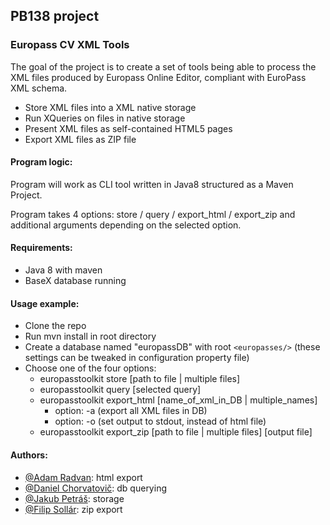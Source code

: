 ## PB138 project
### Europass CV XML Tools


The goal of the project is to create a set of tools being able to process the XML files produced by Europass Online Editor, compliant with EuroPass XML schema.


  - Store XML files into a XML native storage
  - Run XQueries on files in native storage
  - Present XML files as self-contained HTML5 pages
  - Export XML files as ZIP file
  

#### Program logic:

Program will work as CLI tool written in Java8 structured as a Maven Project. 

Program takes 4 options: store / query / export_html / export_zip and additional arguments depending on the selected option.

#### Requirements:
  - Java 8 with maven 
  - BaseX database running

#### Usage example:
  - Clone the repo
  - Run mvn install in root directory
  - Create a database named "europassDB" with root `<europasses/>` (these settings can be tweaked in configuration property file)
  - Choose one of the four options:
      - europasstoolkit store [path to file | multiple files]
      - europasstoolkit query [selected query]
      - europasstoolkit export_html [name_of_xml_in_DB | multiple_names]
        - option: -a (export all XML files in DB)
        - option: -o (set output to stdout, instead of html file)
      - europasstoolkit export_zip [path to file | multiple files] [output file]
      
  


#### Authors:
  - [@Adam Radvan](https://github.com/adamradvan): html export
  - [@Daniel Chorvatovič](https://github.com/dchorvat1): db querying
  - [@Jakub Petráš](https://github.com/Jakub2801): storage
  - [@Filip Sollár](https://github.com/kserno): zip export

